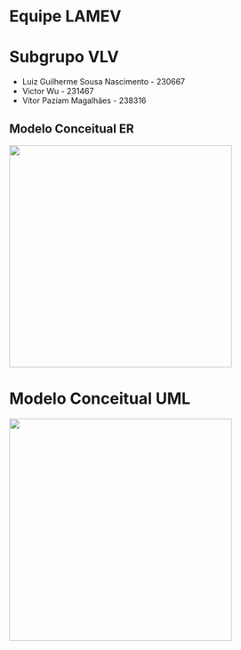 # Equipe LAMEV

# Subgrupo VLV
* Luiz Guilherme Sousa Nascimento - 230667
* Victor Wu - 231467
* Vítor Paziam Magalhães - 238316

## Modelo Conceitual ER

<img src="images/ER_Diagram_MMORPG.png" width="400px" height="auto">

# Modelo Conceitual UML

<img src="images/UML_Diagram_for_a_Online_Restaurant.png" width="400px" height="auto">
